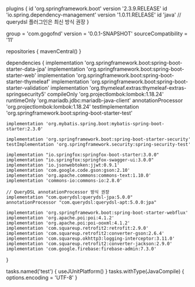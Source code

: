 plugins {
    id 'org.springframework.boot' version '2.3.9.RELEASE'
    id 'io.spring.dependency-management' version '1.0.11.RELEASE'
    id 'java'
    // querydsl 플러그인은 최신 방식 권장
}

group = 'com.gogofnd'
version = '0.0.1-SNAPSHOT'
sourceCompatibility = '11'

repositories {
    mavenCentral()
}

dependencies {
    implementation 'org.springframework.boot:spring-boot-starter-data-jpa'
    implementation 'org.springframework.boot:spring-boot-starter-web'
    implementation 'org.springframework.boot:spring-boot-starter-thymeleaf'
    implementation 'org.springframework.boot:spring-boot-starter-validation'
    implementation 'org.thymeleaf.extras:thymeleaf-extras-springsecurity5'
    compileOnly 'org.projectlombok:lombok:1.18.24'
    runtimeOnly 'org.mariadb.jdbc:mariadb-java-client'
    annotationProcessor 'org.projectlombok:lombok:1.18.24'
    testImplementation 'org.springframework.boot:spring-boot-starter-test'

    implementation 'org.mybatis.spring.boot:mybatis-spring-boot-starter:2.3.0'

    implementation 'org.springframework.boot:spring-boot-starter-security'
    testImplementation 'org.springframework.security:spring-security-test'

    implementation "io.springfox:springfox-boot-starter:3.0.0"
    implementation "io.springfox:springfox-swagger-ui:3.0.0"
    implementation 'io.jsonwebtoken:jjwt:0.9.1'
    implementation 'com.google.code.gson:gson:2.10'
    implementation 'org.apache.commons:commons-text:1.10.0'
    implementation 'commons-io:commons-io:2.8.0'

    // QueryDSL annotationProcessor 방식 권장
    implementation "com.querydsl:querydsl-jpa:5.0.0"
    annotationProcessor "com.querydsl:querydsl-apt:5.0.0:jpa"

    implementation 'org.springframework.boot:spring-boot-starter-webflux'
    implementation 'org.apache.poi:poi:4.1.2'
    implementation 'org.apache.poi:poi-ooxml:4.1.2'
    implementation 'com.squareup.retrofit2:retrofit:2.9.0'
    implementation 'com.squareup.retrofit2:converter-gson:2.6.4'
    implementation 'com.squareup.okhttp3:logging-interceptor:3.11.0'
    implementation 'com.squareup.retrofit2:converter-jackson:2.9.0'
    implementation 'com.google.firebase:firebase-admin:7.3.0'
}

tasks.named('test') {
    useJUnitPlatform()
}
tasks.withType(JavaCompile) {
    options.encoding = 'UTF-8'
}
